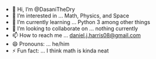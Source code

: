 - 👋 Hi, I’m @DasaniTheDry
- 👀 I’m interested in ... Math, Physics, and Space
- 🌱 I’m currently learning ... Python 3 among other things
- 💞️ I’m looking to collaborate on ... nothing currently
- 📫 How to reach me ... daniel.j.harris08@gmail.com
- 😄 Pronouns: ... he/him
- ⚡ Fun fact: ... I think math is kinda neat

<!---
DasaniTheDry/DasaniTheDry is a ✨ special ✨ repository because its `README.md` (this file) appears on your GitHub profile.
You can click the Preview link to take a look at your changes.
--->

